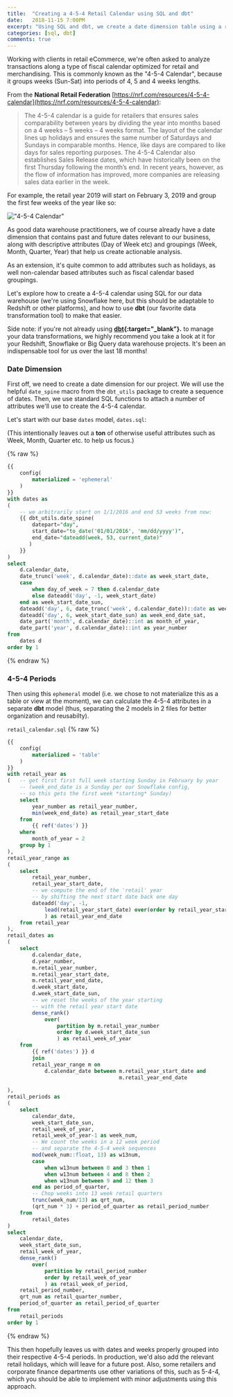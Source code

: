 ```yaml
---
title:  "Creating a 4-5-4 Retail Calendar using SQL and dbt"
date:   2018-11-15 7:00PM
excerpt: "Using SQL and dbt, we create a date dimension table using a retail/merchandising calendar known as a 4-5-4 calendar."
categories: [sql, dbt]
comments: true
---
```


Working with clients in retail eCommerce, we're often asked to analyze transactions along a type of fiscal calendar optimized for retail and merchandising. This is commonly known as the "4-5-4 Calendar", because it groups weeks (Sun-Sat) into periods of 4, 5 and 4 weeks lengths.

From the **National Retail Federation** [https://nrf.com/resources/4-5-4-calendar](https://nrf.com/resources/4-5-4-calendar):
> The 4-5-4 calendar is a guide for retailers that ensures sales comparability between years by dividing the year into months based on a 4 weeks – 5 weeks – 4 weeks format. The layout of the calendar lines up holidays and ensures the same number of Saturdays and Sundays in comparable months. Hence, like days are compared to like days for sales reporting purposes. The 4-5-4 Calendar also establishes Sales Release dates, which have historically been on the first Thursday following the month’s end. In recent years, however, as the flow of information has improved, more companies are releasing sales data earlier in the week.

For example, the retail year 2019 will start on February 3, 2019 and group the first few weeks of the year like so:


!["4-5-4 Calendar"](/assets/plots/cal454.png "4-5-4 Calendar")

As good data warehouse practitioners, we of course already have a date dimension that contains past and future dates relevant to our business, along with descriptive attributes (Day of Week etc) and groupings (Week, Month, Quarter, Year) that help us create actionable analysis. 

As an extension, it's quite common to add attributes such as holidays, as well non-calendar based attributes such as fiscal calendar based groupings.

Let's explore how to create a 4-5-4 calendar using SQL for our data warehouse (we're using Snowflake here, but this should be adaptable to Redshift or other platforms), and how to use **dbt** (our favorite data transformation tool) to make that easier.

Side note: if you're not already using **[dbt](https://www.getdbt.com/){:target="_blank"}.** to manage your data transformations, we highly recommend you take a look at it for your Redshift, Snowflake or Big Query data warehouse projects. It's been an indispensable tool for us over the last 18 months! 

### Date Dimension
First off, we need to create a date dimension for our project. We will use the helpful `date_spine` macro from the `dbt_utils` package to create a sequence of dates. Then, we use standard SQL functions to attach a number of attributes we'll use to create the 4-5-4 calendar.

Let's start with our base `dates` model, `dates.sql`:

(This intentionally leaves out a **ton** of otherwise useful attributes such as Week, Month, Quarter etc. to help us focus.)

{% raw %}
```sql
{{
    config(
        materialized = 'ephemeral'
    )
}}
with dates as
(
    -- we arbitrarily start on 1/1/2016 and end 53 weeks from now:
    {{ dbt_utils.date_spine(
        datepart="day",
        start_date="to_date('01/01/2016', 'mm/dd/yyyy')",
        end_date="dateadd(week, 53, current_date)"
       )
    }}
)
select
    d.calendar_date,
    date_trunc('week', d.calendar_date)::date as week_start_date,
    case 
        when day_of_week = 7 then d.calendar_date
        else dateadd('day', -1, week_start_date) 
    end as week_start_date_sun,
    dateadd('day', 6, date_trunc('week', d.calendar_date))::date as week_end_date,
    dateadd('day', 6, week_start_date_sun) as week_end_date_sat,
    date_part('month', d.calendar_date)::int as month_of_year,
    date_part('year', d.calendar_date)::int as year_number
from
    dates d
order by 1
```
{% endraw %}

### 4-5-4 Periods
Then using this `ephemeral` model (i.e. we chose to not materialize this as a table or view at the moment), we can calculate the 4-5-4 attributes in a separate **dbt** model (thus, separating the 2 models in 2 files for better organization and reusabilty).

`retail_calendar.sql`
{% raw %}
```sql
{{
    config(
        materialized = 'table'
    )
}}
with retail_year as 
(   -- get first first full week starting Sunday in February by year
    -- (week_end_date is a Sunday per our Snowflake config, 
    -- so this gets the first week *starting* Sunday)
    select 
        year_number as retail_year_number,
        min(week_end_date) as retail_year_start_date
    from 
        {{ ref('dates') }}
    where 
        month_of_year = 2 
    group by 1
),
retail_year_range as 
(
    select
        retail_year_number,
        retail_year_start_date,
        -- we compute the end of the 'retail' year 
        -- by shifting the next start date back one day 
        dateadd('day', -1, 
            lead(retail_year_start_date) over(order by retail_year_start_date)
            ) as retail_year_end_date
    from retail_year
),
retail_dates as 
(
    select
        d.calendar_date,
        d.year_number,
        m.retail_year_number,
        m.retail_year_start_date,
        m.retail_year_end_date,
        d.week_start_date,
        d.week_start_date_sun,
        -- we reset the weeks of the year starting 
        -- with the retail year start date
        dense_rank() 
            over(
                partition by m.retail_year_number 
                order by d.week_start_date_sun
                ) as retail_week_of_year 
    from
        {{ ref('dates') }} d
        join
        retail_year_range m on 
            d.calendar_date between m.retail_year_start_date and 
                                    m.retail_year_end_date
    
),
retail_periods as 
(
    select
        calendar_date,
        week_start_date_sun,
        retail_week_of_year,
        retail_week_of_year-1 as week_num,
        -- We count the weeks in a 12 week period
        -- and separate the 4-5-4 week sequences
        mod(week_num::float, 13) as w13num,
        case 
            when w13num between 0 and 3 then 1
            when w13num between 4 and 8 then 2
            when w13num between 9 and 12 then 3
        end as period_of_quarter,
        -- Chop weeks into 13 week retail quarters
        trunc(week_num/13) as qrt_num,
        (qrt_num * 3) + period_of_quarter as retail_period_number
    from
        retail_dates
)
select
    calendar_date,
    week_start_date_sun,
    retail_week_of_year, 
    dense_rank() 
        over(
            partition by retail_period_number 
            order by retail_week_of_year
            ) as retail_week_of_period,
    retail_period_number,
    qrt_num as retail_quarter_number,
    period_of_quarter as retail_period_of_quarter
from 
    retail_periods 
order by 1

```
{% endraw %}

This then hopefully leaves us with dates and weeks properly grouped into their respective 4-5-4 periods. In production, we'd also add the relevant retail holidays, which will leave for a future post.
Also, some retailers and corporate finance departments use other variations of this, such as 5-4-4, which you should be able to implement with minor adjustments using this approach.  
